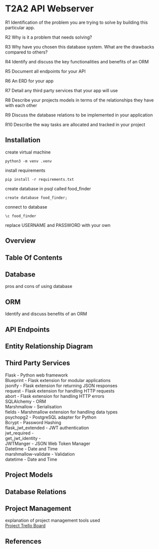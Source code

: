 # T2A2 API Webserver  


R1 Identification of the problem you are trying to solve by building this particular app.  

R2 Why is it a problem that needs solving?  

R3 Why have you chosen this database system. What are the drawbacks compared to others?  

R4 Identify and discuss the key functionalities and benefits of an ORM  

R5 Document all endpoints for your API  

R6 An ERD for your app 

R7 Detail any third party services that your app will use  

R8 Describe your projects models in terms of the relationships they have with each other  

R9 Discuss the database relations to be implemented in your application  

R10 Describe the way tasks are allocated and tracked in your project  



## Installation

create virtual machine  
```
python3 -m venv .venv
```
install requirements  
```
pip install -r requirements.txt
```
create database in psql called food_finder
```
create database food_finder;
```
connect to database  
``` 
\c food_finder
```


replace USERNAME and PASSWORD with your own    


## Overview  
  
## Table Of Contents  

## Database  
pros and cons of using database


## ORM  
Identify and discuss benefits of an ORM

## API Endpoints  





## Entity Relationship Diagram  
  
## Third Party Services  
Flask - Python web framework  
Blueprint - Flask extension for modular applications  
jsonify - Flask extension for returning JSON responses  
request - Flask extension for handling HTTP requests  
abort - Flask extension for handling HTTP errors  
SQLAlchemy - ORM  
Marshmallow - Serialisation  
fields - Marshmallow extension for handling data types  
psychopg2 - PostgreSQL adapter for Python  
Bcrypt - Password Hashing  
flask_jwt_extended - JWT authentication  
jwt_required -  
get_jwt_identity -   
JWTManger - JSON Web Token Manager  
Datetime - Date and Time  
marshmallow-validate - Validation  
datetime - Date and Time  

## Project Models

## Database Relations  



##  Project Management  
explanation of project management tools used  
[Project Trello Board](https://trello.com/b/3Zt5Nzh5/t2a2)





## References
